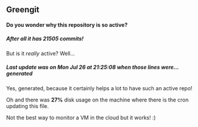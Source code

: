 ## Greengit

#### Do you wonder why this repository is so active?

##### After all it has 21505 commits!

But is it *really* active? Well...

##### Last update was on Mon Jul 26 at 21:25:08 when those lines were... generated

Yes, generated, because it certainly helps a lot to have such an active repo!

Oh and there was **27%** disk usage on the machine
where there is the cron updating this file.

Not the best way to monitor a VM in the cloud but it works! :)
